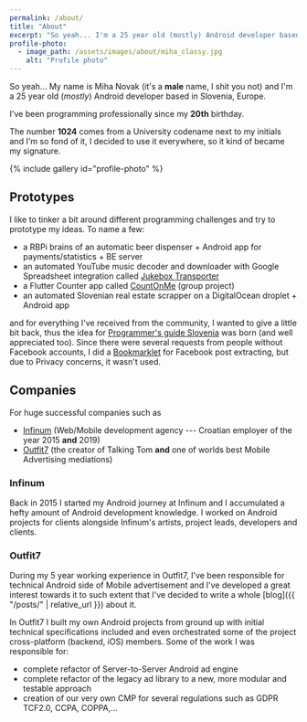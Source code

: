 ```yaml
---
permalink: /about/
title: "About"
excerpt: "So yeah... I'm a 25 year old (mostly) Android developer based in Slovenia, Europe."
profile-photo:
  - image_path: /assets/images/about/miha_classy.jpg
    alt: "Profile photo"
---
```


So yeah... My name is Miha Novak (it's a **male** name, I shit you not) and I'm a 25 year old (_mostly_) Android developer based in Slovenia, Europe.

I've been programming professionally since my **20th** birthday.

The number **1024** comes from a University codename next to my initials and I'm so fond of it, 
I decided to use it everywhere, so it kind of became my signature.

{% include gallery id="profile-photo" %}

## Prototypes
I like to tinker a bit around different programming challenges and try to prototype my ideas.
To name a few:
- a RBPi brains of an automatic beer dispenser + Android app for payments/statistics + BE server
- an automated YouTube music decoder and downloader with Google Spreadsheet integration called [Jukebox Transporter](https://github.com/mihanovak1024/jukebox-transporter)
- a Flutter Counter app called [CountOnMe](https://play.google.com/store/apps/details?id=com.topappfield.CountOnMe) (group project)
- an automated Slovenian real estate scrapper on a DigitalOcean droplet + Android app

and for everything I've received from the community, I wanted to give a little bit back,
thus the idea for [Programmer's guide Slovenia](https://github.com/mihanovak1024/programmers-guide-slovenia) was born (and well appreciated too).
Since there were several requests from people without Facebook accounts, I did a [Bookmarklet](https://github.com/mihanovak1024/fejstbukov-parser) for Facebook post extracting,
but due to Privacy concerns, it wasn't used. 

## Companies
For huge successful companies such as 
- [Infinum](https://infinum.com/) (Web/Mobile development agency --- Croatian employer of the year 2015 **and** 2019)
- [Outfit7](https://outfit7.com/) (the creator of Talking Tom **and** one of worlds best Mobile Advertising mediations)

### Infinum
Back in 2015 I started my Android journey at Infinum and I accumulated a hefty amount of Android development knowledge.
I worked on Android projects for clients alongside Infinum's artists, project leads, developers and clients.

### Outfit7 
During my 5 year working experience in Outfit7, I've been responsible for technical Android side of Mobile advertisement
and I've developed a great interest towards it to such extent that I've decided to write a whole [blog]({{ "/posts/" | relative_url }}) about it.
 
In Outfit7 I built my own Android projects from ground up with initial technical specifications included
and even orchestrated some of the project cross-platform (backend, iOS) members. 
Some of the work I was responsible for:
- complete refactor of Server-to-Server Android ad engine
- complete refactor of the legacy ad library to a new, more modular and testable approach
- creation of our very own CMP for several regulations such as GDPR TCF2.0, CCPA, COPPA,...